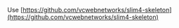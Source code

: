 Use [https://github.com/vcwebnetworks/slim4-skeleton](https://github.com/vcwebnetworks/slim4-skeleton)
